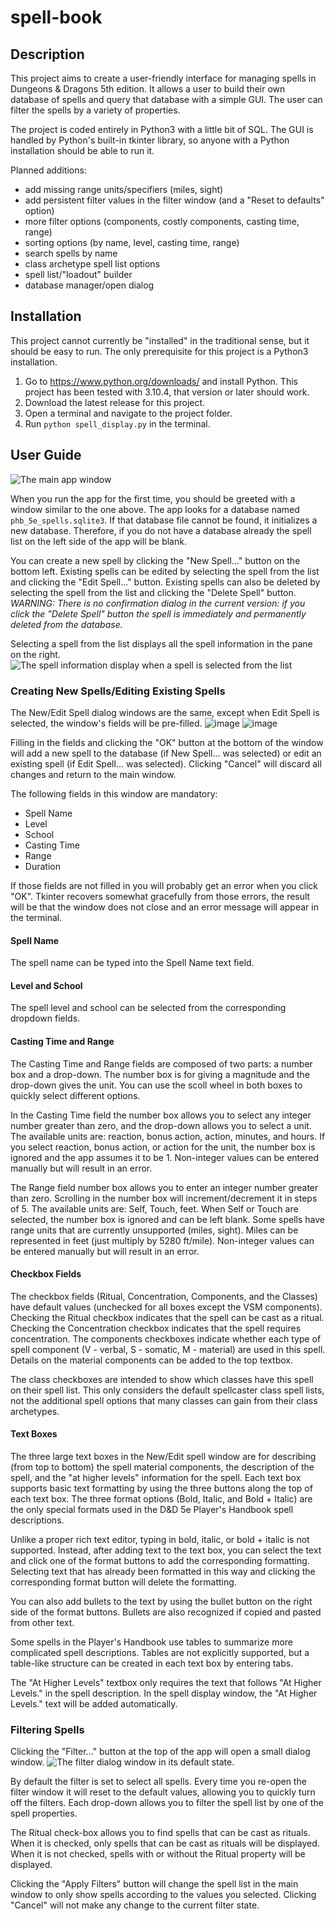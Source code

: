 # spell-book

## Description

This project aims to create a user-friendly interface for managing spells in Dungeons & Dragons 5th edition.
It allows a user to build their own database of spells and query that database with a simple GUI.
The user can filter the spells by a variety of properties.

The project is coded entirely in Python3 with a little bit of SQL.
The GUI is handled by Python's built-in tkinter library, so anyone with a Python installation should be able to run it.

Planned additions:
- add missing range units/specifiers (miles, sight)
- add persistent filter values in the filter window (and a "Reset to defaults" option)
- more filter options (components, costly components, casting time, range)
- sorting options (by name, level, casting time, range)
- search spells by name
- class archetype spell list options
- spell list/"loadout" builder
- database manager/open dialog

## Installation
This project cannot currently be "installed" in the traditional sense, but it should be easy to run.
The only prerequisite for this project is a Python3 installation.

1. Go to https://www.python.org/downloads/ and install Python. This project has been tested with 3.10.4, that version or later should work.
2. Download the latest release for this project.
3. Open a terminal and navigate to the project folder.
4. Run `python spell_display.py` in the terminal.

## User Guide
![The main app window](https://user-images.githubusercontent.com/66395421/226114190-06d909f6-6cda-491d-8579-a35d5db581d9.png)

When you run the app for the first time, you should be greeted with a window similar to the one above.
The app looks for a database named `phb_5e_spells.sqlite3`.
If that database file cannot be found, it initializes a new database.
Therefore, if you do not have a database already the spell list on the left side of the app will be blank.

You can create a new spell by clicking the "New Spell..." button on the bottom left.
Existing spells can be edited by selecting the spell from the list and clicking the "Edit Spell..." button.
Existing spells can also be deleted by selecting the spell from the list and clicking the "Delete Spell" button.
*WARNING: There is no confirmation dialog in the current version: if you click the "Delete Spell" button the spell is immediately and permanently deleted from the database.*

Selecting a spell from the list displays all the spell information in the pane on the right.
![The spell information display when a spell is selected from the list](https://user-images.githubusercontent.com/66395421/226115947-2884d1a1-f1aa-4525-bb5c-fb0d54b5a025.png)


### Creating New Spells/Editing Existing Spells
The New/Edit Spell dialog windows are the same, except when Edit Spell is selected, the window's fields will be pre-filled.
![image](https://user-images.githubusercontent.com/66395421/226114652-06b738f4-3412-4b33-bfe3-639ed7caa15d.png)
![image](https://user-images.githubusercontent.com/66395421/226114669-e3d77a46-7f8b-4124-8626-208fb0fdec8e.png)

Filling in the fields and clicking the "OK" button at the bottom of the window will add a new spell to the database (if New Spell... was selected) or edit an existing spell (if Edit Spell... was selected).
Clicking "Cancel" will discard all changes and return to the main window.

The following fields in this window are mandatory:
- Spell Name
- Level
- School
- Casting Time
- Range
- Duration

If those fields are not filled in you will probably get an error when you click "OK".
Tkinter recovers somewhat gracefully from those errors, the result will be that the window does not close and an error message will appear in the terminal.

#### Spell Name
The spell name can be typed into the Spell Name text field.

#### Level and School
The spell level and school can be selected from the corresponding dropdown fields.

#### Casting Time and Range
The Casting Time and Range fields are composed of two parts: a number box and a drop-down.
The number box is for giving a magnitude and the drop-down gives the unit.
You can use the scoll wheel in both boxes to quickly select different options.

In the Casting Time field the number box allows you to select any integer number greater than zero, and the drop-down allows you to select a unit.
The available units are: reaction, bonus action, action, minutes, and hours.
If you select reaction, bonus action, or action for the unit, the number box is ignored and the app assumes it to be 1.
Non-integer values can be entered manually but will result in an error.

The Range field number box allows you to enter an integer number greater than zero.
Scrolling in the number box will increment/decrement it in steps of 5.
The available units are: Self, Touch, feet.
When Self or Touch are selected, the number box is ignored and can be left blank.
Some spells have range units that are currently unsupported (miles, sight).
Miles can be represented in feet (just multiply by 5280 ft/mile).
Non-integer values can be entered manually but will result in an error.

#### Checkbox Fields
The checkbox fields (Ritual, Concentration, Components, and the Classes) have default values (unchecked for all boxes except the VSM components).
Checking the Ritual checkbox indicates that the spell can be cast as a ritual.
Checking the Concentration checkbox indicates that the spell requires concentration.
The components checkboxes indicate whether each type of spell component (V - verbal, S - somatic, M - material) are used in this spell.
Details on the material components can be added to the top textbox.

The class checkboxes are intended to show which classes have this spell on their spell list.
This only considers the default spellcaster class spell lists, not the additional spell options that many classes can gain from their class archetypes.

#### Text Boxes
The three large text boxes in the New/Edit spell window are for describing (from top to bottom) the spell material components, the description of the spell, and the "at higher levels" information for the spell.
Each text box supports basic text formatting by using the three buttons along the top of each text box.
The three format options (Bold, Italic, and Bold + Italic) are the only special formats used in the D&D 5e Player's Handbook spell descriptions.

Unlike a proper rich text editor, typing in bold, italic, or bold + italic is not supported.
Instead, after adding text to the text box, you can select the text and click one of the format buttons to add the corresponding formatting.
Selecting text that has already been formatted in this way and clicking the corresponding format button will delete the formatting.

You can also add bullets to the text by using the bullet button on the right side of the format buttons.
Bullets are also recognized if copied and pasted from other text.

Some spells in the Player's Handbook use tables to summarize more complicated spell descriptions.
Tables are not explicitly supported, but a table-like structure can be created in each text box by entering tabs.

The "At Higher Levels" textbox only requires the text that follows "At Higher Levels." in the spell description.
In the spell display window, the "At Higher Levels." text will be added automatically.

### Filtering Spells
Clicking the "Filter..." button at the top of the app will open a small dialog window.
![The filter dialog window in its default state.](https://user-images.githubusercontent.com/66395421/226117086-eb0e4b99-f221-4f47-b512-1b08b6d4553c.png)

By default the filter is set to select all spells.
Every time you re-open the filter window it will reset to the default values, allowing you to quickly turn off the filters.
Each drop-down allows you to filter the spell list by one of the spell properties.

The Ritual check-box allows you to find spells that can be cast as rituals.
When it is checked, only spells that can be cast as rituals will be displayed.
When it is not checked, spells with or without the Ritual property will be displayed.

Clicking the "Apply Filters" button will change the spell list in the main window to only show spells according to the values you selected.
Clicking "Cancel" will not make any change to the current filter state.
